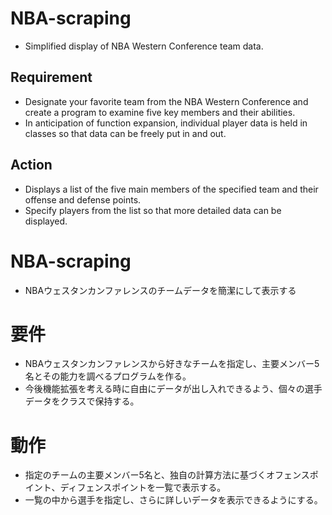 # NBA-scraping
* Simplified display of NBA Western Conference team data.
## Requirement
* Designate your favorite team from the NBA Western Conference and create a program to examine five key members and their abilities.
* In anticipation of function expansion, individual player data is held in classes so that data can be freely put in and out.
## Action
* Displays a list of the five main members of the specified team and their offense and defense points.
* Specify players from the list so that more detailed data can be displayed.
# NBA-scraping
* NBAウェスタンカンファレンスのチームデータを簡潔にして表示する
# 要件
* NBAウェスタンカンファレンスから好きなチームを指定し、主要メンバー5名とその能力を調べるプログラムを作る。
* 今後機能拡張を考える時に自由にデータが出し入れできるよう、個々の選手データをクラスで保持する。
# 動作
* 指定のチームの主要メンバー5名と、独自の計算方法に基づくオフェンスポイント、ディフェンスポイントを一覧で表示する。
* 一覧の中から選手を指定し、さらに詳しいデータを表示できるようにする。


